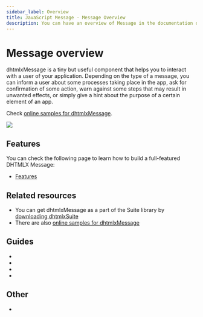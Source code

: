 ```yaml
---
sidebar_label: Overview
title: JavaScript Message - Message Overview 
description: You can have an overview of Message in the documentation of the DHTMLX JavaScript UI library. Browse developer guides and API reference, try out code examples and live demos, and download a free 30-day evaluation version of DHTMLX Suite 7.
---
```


# Message overview

dhtmlxMessage is a tiny but useful component that helps you to interact with a user of your application. Depending on the type of a message, you can inform a user about some processes taking place in the app, ask for confirmation of some action, warn against some steps that may result in unwanted effects, or simply give a hint about the purpose of a certain element of an app.

Check [online samples for dhtmlxMessage](https://snippet.dhtmlx.com/all?tag=message). 

![](../assets/message/dhx_confirm.png)

## Features

You can check the following page to learn how to build a full-featured DHTMLX Message:

- [Features](message/features.md)

## Related resources

- You can get dhtmlxMessage as a part of the Suite library by [downloading dhtmlxSuite](https://dhtmlx.com/docs/products/dhtmlxSuite/download.shtml)
- There are also [online samples for dhtmlxMessage](https://snippet.dhtmlx.com/all?tag=message)  

## Guides

- [](message/overview.md)
- [](message/creating_message.md)
- [](message/configuration.md)
- [](message/customization.md)

## Other

- [](../migration.md)
